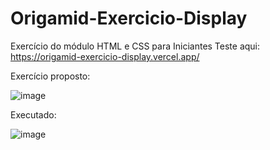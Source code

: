 # Origamid-Exercicio-Display
Exercício do módulo HTML e CSS para Iniciantes
Teste aqui: https://origamid-exercicio-display.vercel.app/

Exercício proposto: 

![image](https://user-images.githubusercontent.com/65515537/228225204-b670cac9-2ecc-4a7a-9a1a-b573324f7a23.png)


Executado: 

![image](https://user-images.githubusercontent.com/65515537/228225375-70ec14be-ba64-4d7c-b7a0-bf987d0a3a1b.png)

